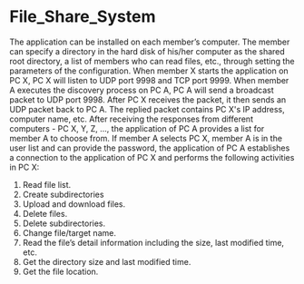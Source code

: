 # File_Share_System
The application can be installed on each member’s computer. The member can specify a directory in the hard disk of his/her computer as the shared root directory, a list of members who can read files, etc., through setting the parameters of the configuration.
When member X starts the application on PC X, PC X will listen to UDP port 9998 and TCP port 9999. When member A executes the discovery process on PC A, PC A will send a broadcast packet to UDP port 9998. After PC X receives the packet, it then sends an UDP packet back to PC A. The replied packet contains PC X's IP address, computer name, etc.
After receiving the responses from different computers - PC X, Y, Z, ..., the application of PC A provides a list for member A to choose from. If member A selects PC X, member A is in the user list and can provide the password, the application of PC A establishes a connection to the application of PC X and performs the following activities in PC X:
1. Read file list.
2. Create subdirectories
3. Upload and download files.
4. Delete files.
5. Delete subdirectories.
6. Change file/target name.
7. Read the file’s detail information including the size, last modified time, etc.
8. Get the directory size and last modified time.
9. Get the file location.

